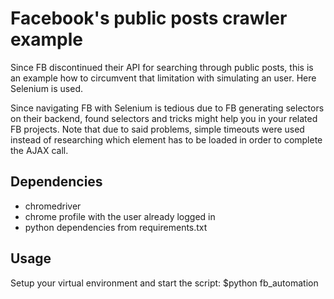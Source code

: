 # Facebook's public posts crawler example
Since FB discontinued their API for searching through public posts,
this is an example how to circumvent that limitation with simulating an
user. Here Selenium is used.

Since navigating FB with Selenium is tedious due to FB generating selectors
on their backend, found selectors and tricks might help you in your related
FB projects. Note that due to said problems, simple timeouts were used
instead of researching which element has to be loaded in order to complete
the AJAX call.

## Dependencies
+ chromedriver
+ chrome profile with the user already logged in
+ python dependencies from requirements.txt

## Usage
Setup your virtual environment and start the script:
$python fb_automation
